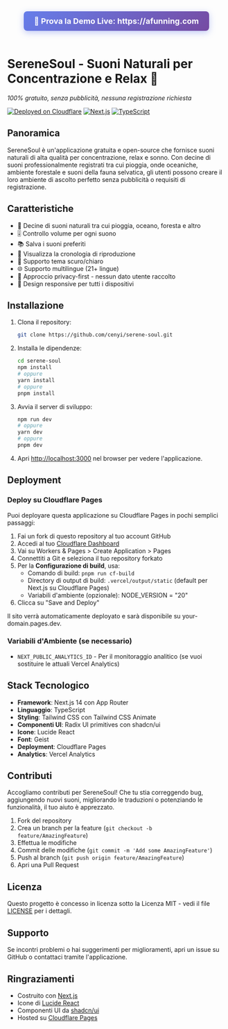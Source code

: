 <div align="center">
  <a href="https://afunning.com" style="display: inline-block; padding: 12px 24px; background: linear-gradient(135deg, #667eea 0%, #764ba2 100%); color: white; text-decoration: none; border-radius: 8px; font-size: 18px; font-weight: bold; margin-bottom: 20px; box-shadow: 0 4px 15px rgba(102, 126, 234, 0.4);">
    🚀 Prova la Demo Live: https://afunning.com
  </a>
</div>

# SereneSoul - Suoni Naturali per Concentrazione e Relax 🌿

*100% gratuito, senza pubblicità, nessuna registrazione richiesta*

[![Deployed on Cloudflare](https://img.shields.io/badge/Deployed%20on-Vercel-black?style=for-the-badge&logo=vercel)](https://afunning.com)
[![Next.js](https://img.shields.io/badge/Next.js-14-black?style=for-the-badge&logo=next.js)](https://nextjs.org/)
[![TypeScript](https://img.shields.io/badge/TypeScript-5-black?style=for-the-badge&logo=typescript)](https://www.typescriptlang.org/)

## Panoramica

SereneSoul è un'applicazione gratuita e open-source che fornisce suoni naturali di alta qualità per concentrazione, relax e sonno. Con decine di suoni professionalmente registrati tra cui pioggia, onde oceaniche, ambiente forestale e suoni della fauna selvatica, gli utenti possono creare il loro ambiente di ascolto perfetto senza pubblicità o requisiti di registrazione.

## Caratteristiche
- 🎵 Decine di suoni naturali tra cui pioggia, oceano, foresta e altro
- 🎚️ Controllo volume per ogni suono
- 📚 Salva i suoni preferiti
- 📜 Visualizza la cronologia di riproduzione
- 🎨 Supporto tema scuro/chiaro
- 🌐 Supporto multilingue (21+ lingue)
- 🔐 Approccio privacy-first - nessun dato utente raccolto
- 📱 Design responsive per tutti i dispositivi

## Installazione

1. Clona il repository:
   ```bash
   git clone https://github.com/cenyi/serene-soul.git
   ```

2. Installa le dipendenze:
   ```bash
   cd serene-soul
   npm install
   # oppure
   yarn install
   # oppure
   pnpm install
   ```

3. Avvia il server di sviluppo:
   ```bash
   npm run dev
   # oppure
   yarn dev
   # oppure
   pnpm dev
   ```

4. Apri [http://localhost:3000](http://localhost:3000) nel browser per vedere l'applicazione.

## Deployment

### Deploy su Cloudflare Pages

Puoi deployare questa applicazione su Cloudflare Pages in pochi semplici passaggi:

1. Fai un fork di questo repository al tuo account GitHub
2. Accedi al tuo [Cloudflare Dashboard](https://dash.cloudflare.com/)
3. Vai su Workers & Pages > Create Application > Pages
4. Connettiti a Git e seleziona il tuo repository forkato
5. Per la **Configurazione di build**, usa:
   - Comando di build: `pnpm run cf-build`
   - Directory di output di build: `.vercel/output/static` (default per Next.js su Cloudflare Pages)
   - Variabili d'ambiente (opzionale): NODE_VERSION = "20"
6. Clicca su "Save and Deploy"

Il sito verrà automaticamente deployato e sarà disponibile su your-domain.pages.dev.

### Variabili d'Ambiente (se necessario)
- `NEXT_PUBLIC_ANALYTICS_ID` - Per il monitoraggio analitico (se vuoi sostituire le attuali Vercel Analytics)

## Stack Tecnologico
- **Framework**: Next.js 14 con App Router
- **Linguaggio**: TypeScript
- **Styling**: Tailwind CSS con Tailwind CSS Animate
- **Componenti UI**: Radix UI primitives con shadcn/ui
- **Icone**: Lucide React
- **Font**: Geist
- **Deployment**: Cloudflare Pages
- **Analytics**: Vercel Analytics

## Contributi

Accogliamo contributi per SereneSoul! Che tu stia correggendo bug, aggiungendo nuovi suoni, migliorando le traduzioni o potenziando le funzionalità, il tuo aiuto è apprezzato.

1. Fork del repository
2. Crea un branch per la feature (`git checkout -b feature/AmazingFeature`)
3. Effettua le modifiche
4. Commit delle modifiche (`git commit -m 'Add some AmazingFeature'`)
5. Push al branch (`git push origin feature/AmazingFeature`)
6. Apri una Pull Request

## Licenza

Questo progetto è concesso in licenza sotto la Licenza MIT - vedi il file [LICENSE](../LICENSE) per i dettagli.

## Supporto

Se incontri problemi o hai suggerimenti per miglioramenti, apri un issue su GitHub o contattaci tramite l'applicazione.

## Ringraziamenti

- Costruito con [Next.js](https://nextjs.org/)
- Icone di [Lucide React](https://lucide.dev/)
- Componenti UI da [shadcn/ui](https://ui.shadcn.com/)
- Hosted su [Cloudflare Pages](https://pages.cloudflare.com/)